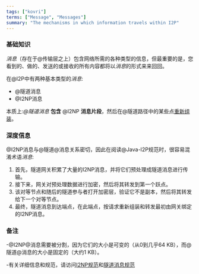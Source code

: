 ```yaml
---
tags: ["kovri"]
terms: ["Message", "Messages"]
summary: "The mechanisms in which information travels within I2P"
---
```


### 基础知识

*消息*（存在于@传输层之上）包含网络所需的各种类型的信息，但最重要的是，您看到的、做的、发送的或接收的所有内容都将以*消息*的形式来来回回。

在@I2P中有两种基本类型的*消息*:

- @隧道消息
- @I2NP消息


本质上:*@隧道消息* **包含** @I2NP **消息片段**，然后在@隧道路径中的某些点[重新组装](https://geti2p.net/en/docs/tunnels/implementation)。

### 深度信息

@I2NP消息与@隧道@消息关系密切，因此在阅读@Java-I2P规范时，很容易混淆术语*消息*:
>
1. 首先，隧道网关积累了大量的I2NP消息，并将它们预处理成隧道消息进行传输。
2. 接下来，网关对预处理数据进行加密，然后将其转发到第一个跃点。
3. 该对等节点和随后的隧道参与者打开加密层，验证它不是副本，然后将其转发给下一个对等节点。
4. 最终，隧道消息到达端点，在此端点，按请求重新组装和转发最初由网关绑定的I2NP消息。

### 备注

-@I2NP@消息需要被分割，因为它们的大小是可变的（从0到几乎64 KB），而@隧道@消息的大小是固定的（大约1 KB）。

-有关详细信息和规范，请访问[I2NP规范](https://geti2p.net/spec/i2np)和[隧道消息规范](https://geti2p.net/spec/tunnel-message)
